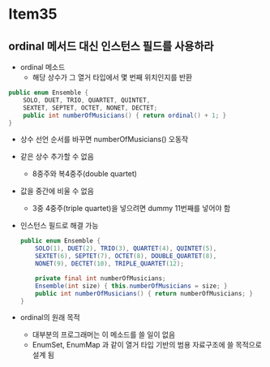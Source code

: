 # Item35

## ordinal 메서드 대신 인스턴스 필드를 사용하라

- ordinal 메소드
    - 해당 상수가 그 열거 타입에서 몇 번째 위치인지를 반환

```java
public enum Ensemble {
	SOLO, DUET, TRIO, QUARTET, QUINTET,
	SEXTET, SEPTET, OCTET, NONET, DECTET;
	public int numberOfMusicians() { return ordinal() + 1; }
}
```

- 상수 선언 순서를 바꾸면 numberOfMusicians() 오동작
- 같은 상수 추가할 수 없음
    - 8중주와 복4중주(double quartet)
- 값을 중간에 비울 수 없음
    - 3중 4중주(triple quartet)을 넣으려면 dummy 11번째를 넣어야 함
- 인스턴스 필드로 해결 가능
    
    ```java
    public enum Ensemble {
    	SOLO(1), DUET(2), TRIO(3), QUARTET(4), QUINTET(5),
    	SEXTET(6), SEPTET(7), OCTET(8), DOUBLE_QUARTET(8),
    	NONET(9), DECTET(10), TRIPLE_QUARTET(12);
    
    	private final int numberOfMusicians;
    	Ensemble(int size) { this.numberOfMusicians = size; }
    	public int numberOfMusicians() { return numberOfMusicians; }
    }
    ```
    
- ordinal의 원래 목적
    - 대부분의 프로그래머는 이 메소드를 쓸 일이 없음
    - EnumSet, EnumMap 과 같이 열거 타입 기반의 범용 자료구조에 쓸 목적으로 설계 됨